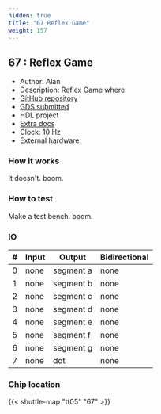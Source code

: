 ```yaml
---
hidden: true
title: "67 Reflex Game"
weight: 157
---
```


## 67 : Reflex Game

* Author: Alan
* Description: Reflex Game where
* [GitHub repository](https://github.com/amabraha/my_tiny_tapeout_reflex_game)
* [GDS submitted](https://github.com/amabraha/my_tiny_tapeout_reflex_game/actions/runs/6710432428)
* HDL project
* [Extra docs]()
* Clock: 10 Hz
* External hardware: 



### How it works

It doesn't. boom.


### How to test

Make a test bench. boom.


### IO

| # | Input        | Output       | Bidirectional      |
|---|--------------|--------------| -------------------|
| 0 | none  | segment a | none |
| 1 | none  | segment b | none |
| 2 | none  | segment c | none |
| 3 | none  | segment d | none |
| 4 | none  | segment e | none |
| 5 | none  | segment f | none |
| 6 | none  | segment g | none |
| 7 | none  | dot | none |

### Chip location

{{< shuttle-map "tt05" "67" >}}
